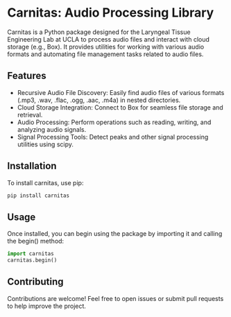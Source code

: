 # Carnitas: Audio Processing Library
Carnitas is a Python package designed for the Laryngeal Tissue Engineering Lab at UCLA to process audio files and interact with cloud storage (e.g., Box). It provides utilities for working with various audio formats and automating file management tasks related to audio files.

## Features
* Recursive Audio File Discovery: Easily find audio files of various formats (.mp3, .wav, .flac, .ogg, .aac, .m4a) in nested directories.
* Cloud Storage Integration: Connect to Box for seamless file storage and retrieval.
* Audio Processing: Perform operations such as reading, writing, and analyzing audio signals.
* Signal Processing Tools: Detect peaks and other signal processing utilities using scipy.

## Installation
To install carnitas, use pip:

```bash
pip install carnitas
```

## Usage
Once installed, you can begin using the package by importing it and calling the begin() method:

```python
import carnitas
carnitas.begin()
```
## Contributing
Contributions are welcome! Feel free to open issues or submit pull requests to help improve the project.

